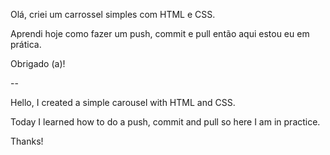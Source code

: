  Olá, criei um carrossel simples com HTML e CSS.

Aprendi hoje como fazer um push, commit e pull então aqui estou eu em prática.

Obrigado (a)!

--

Hello, I created a simple carousel with HTML and CSS.

Today I learned how to do a push, commit and pull so here I am in practice.

Thanks!
